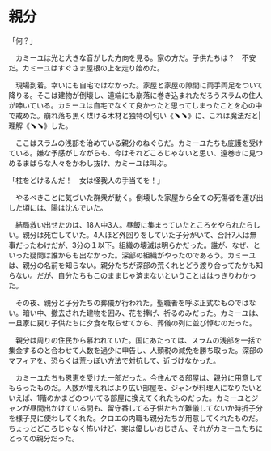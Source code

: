 # 親分

「何？」

　カミーユは光と大きな音がした方向を見る。家の方だ。子供たちは？　不安だ。カミーユはすぐさま屋根の上を走り始めた。

　現場到着。幸いにも自宅ではなかった。家屋と家屋の隙間に両手両足をついて降りる。そこは建物が倒壊し、道端にも崩落に巻き込まれただろうスラムの住人が呻いている。カミーユは自宅でなくて良かったと思ってしまったことを心の中で戒めた。崩れ落ち黒く煤ける木材と独特の|匂い《﹅﹅》に、これは魔法だと|理解《﹅﹅》した。

　ここはスラムの浅部を治めている親分のねぐらだ。カミーユたちも庇護を受けている。嫌な予感がしながらも、今はそれどころじゃないと思い、遠巻きに見つめるまばらな人々をかわし抜け、カミーユは叫ぶ。

「柱をどけるんだ！　女は怪我人の手当てを！」

　やるべきことに気づいた群衆が動く。倒壊した家屋から全ての死傷者を運び出した頃には、陽は沈んでいた。

　結局救い出せたのは、18人中3人。昼飯に集まっていたところをやられたらしい。親分は死亡していた。4人ほど外回りをしていた子分がいて、合計7人は無事だったわけだが、3分の１以下。組織の壊滅は明らかだった。誰が、なぜ、といった疑問は誰からも出なかった。深部の組織がやったのであろう。カミーユは、親分の名前を知らない。親分たちが深部の荒くれとどう渡り合ってたかも知らない。だが、自分たちもこのままじゃ済まないということははっきりわかった。

　その夜、親分と子分たちの葬儀が行われた。聖職者を呼ぶ正式なものではない。暗い中、撤去された建物を囲み、花を捧げ、祈るのみだった。カミーユは、一旦家に戻り子供たちに夕食を取らせてから、葬儀の列に並び悼むのだった。

　親分は周りの住民から慕われていた。国にあたっては、スラムの浅部を一括で集金するのと合わせて人数を過少に申告し、人頭税の減免を勝ち取った。深部のマフィアを、恐らくは荒っぽい方法で対抗して、近づけなかった。

　カミーユたちも恩恵を受けた一部だった。今住んでる部屋は、親分に用意してもらったものだ。人数が増えればより広い部屋を、ジャンが料理人になりたいといえば、1階のかまどのついてる部屋に換えてくれたものだった。カミーユとジャンが昼間出かけている間も、留守番してる子供たちが難儀してないか時折子分を様子見に使わしてくれた。クロエの内職も親分たちが用意してくれたものだ。ちょっとどころじゃなく怖いけど、実は優しいおじさん、それがカミーユたちにとっての親分だった。
